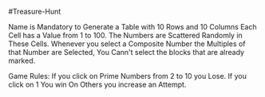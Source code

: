 #Treasure-Hunt

Name is Mandatory to Generate a Table with 10 Rows and 10 Columns Each Cell has a Value from 1 to 100. 
The Numbers are Scattered Randomly in These Cells.
Whenever you select a Composite Number the Multiples of that Number are Selected, You Cann't select the blocks that are already marked.

Game Rules:
If you click on Prime Numbers from 2 to 10 you Lose.
If you click on 1 You win On Others you increase an Attempt.
